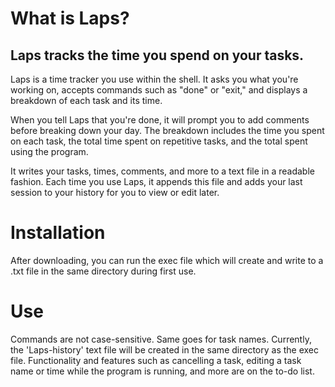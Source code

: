 # What is Laps?

## Laps tracks the time you spend on your tasks.

Laps is a time tracker you use within the shell. It asks you what you're working on, accepts commands such as "done" or "exit," and displays a breakdown of each task and its time. 

When you tell Laps that you're done, it will prompt you to add comments before breaking down your day. The breakdown includes the time you spent on each task, the total time spent on repetitive tasks, and the total spent using the program. 

It writes your tasks, times, comments, and more to a text file in a readable fashion. Each time you use Laps, it appends this file and adds your last session to your history for you to view or edit later.  

# Installation

After downloading, you can run the exec file which will create and write to a .txt file in the same directory during first use.


# Use

Commands are not case-sensitive. Same goes for task names. Currently, the 'Laps-history' text file will be created in the same directory as the exec file. Functionality and features such as cancelling a task, editing a task name or time while the program is running, and more are on the to-do list.
